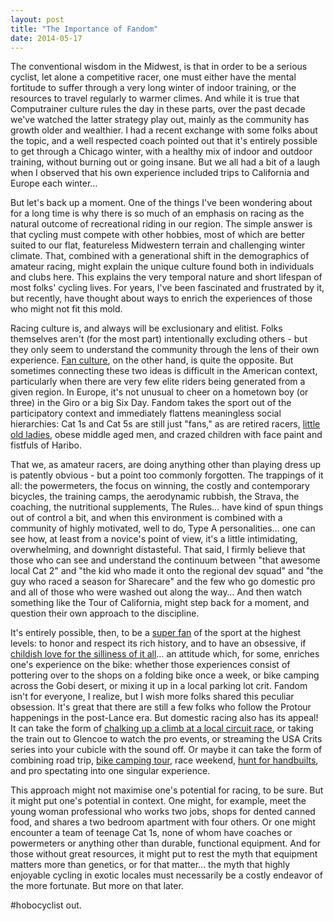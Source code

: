 ```yaml
---
layout: post
title: "The Importance of Fandom"
date: 2014-05-17
---
```


The conventional wisdom in the Midwest, is that in order to be a serious cyclist, let alone a competitive racer, one must either have the mental fortitude to suffer through a very long winter of indoor training, or the resources to travel regularly to warmer climes. And while it is true that Computrainer culture rules the day in these parts, over the past decade we've watched the latter strategy play out, mainly as the community has growth older and wealthier. I had a recent exchange with some folks about the topic, and a well respected coach pointed out that it's entirely possible to get through a Chicago winter, with a healthy mix of indoor and outdoor training, without burning out or going insane. But we all had a bit of a laugh when I observed that his own experience included trips to California and Europe each winter…

But let's back up a moment. One of the things I've been wondering about for a long time is why there is so much of an emphasis on racing as the natural outcome of recreational riding in our region. The simple answer is that cycling must compete with other hobbies, most of which are better suited to our flat, featureless Midwestern terrain and challenging winter climate. That, combined with a generational shift in the demographics of amateur racing, might explain the unique culture found both in individuals and clubs here. This explains the very temporal nature and short lifespan of most folks' cycling lives. For years, I've been fascinated and frustrated by it, but recently, have thought about ways to enrich the experiences of those who might not fit this mold.

Racing culture is, and always will be exclusionary and elitist. Folks themselves aren't (for the most part) intentionally excluding others - but they only seem to understand the community through the lens of their own experience. [Fan culture](http://instagram.com/p/n9ERb8JJf4/), on the other hand, is quite the opposite. But sometimes connecting these two ideas is difficult in the American context, particularly when there are very few elite riders being generated from a given region. In Europe, it's not unusual to cheer on a hometown boy (or three) in the Giro or a big Six Day. Fandom takes the sport out of the participatory context and immediately flattens meaningless social hierarchies: Cat 1s and Cat 5s are still just "fans," as are retired racers, [little old ladies](http://instagram.com/p/n3UGOOpJcd/), obese middle aged men, and crazed children with face paint and fistfuls of Haribo.

That we, as amateur racers, are doing anything other than playing dress up is patently obvious - but a point too commonly forgotten. The trappings of it all: the powermeters, the focus on winning, the costly and contemporary bicycles, the training camps, the aerodynamic rubbish, the Strava, the coaching, the nutritional supplements, The Rules… have kind of spun things out of control a bit, and when this environment is combined with a community of highly motivated, well to do, Type A personalities… one can see how, at least from a novice's point of view, it's a little intimidating, overwhelming, and downright distasteful. That said, I firmly believe that those who can see and understand the continuum between "that awesome local Cat 2" and "the kid who made it onto the regional dev squad" and "the guy who raced a season for Sharecare" and the few who go domestic pro and all of those who were washed out along the way… And then watch something like the Tour of California, might step back for a moment, and question their own approach to the discipline.

It's entirely possible, then, to be a [super fan](http://instagram.com/p/n6R05zpJSD/) of the sport at the highest levels: to honor and respect its rich history, and to have an obsessive, if [childish love for the silliness of it all](http://instagram.com/p/n3yXvkJJR2/)… an attitude which, for some, enriches one's experience on the bike: whether those experiences consist of pottering over to the shops on a folding bike once a week, or bike camping across the Gobi desert, or mixing it up in a local parking lot crit. Fandom isn't for everyone, I realize, but I wish more folks shared this peculiar obsession. It's great that there are still a few folks who follow the Protour happenings in the post-Lance era. But domestic racing also has its appeal! It can take the form of [chalking up a climb at a local circuit race](http://instagram.com/p/oGv6JbpJYA/), or taking the train out to Glencoe to watch the pro events, or streaming the USA Crits series into your cubicle with the sound off. Or maybe it can take the form of combining road trip, [bike camping tour](http://instagram.com/p/n4KPvypJde/), race weekend, [hunt for handbuilts](http://instagram.com/p/n3guZypJbM/), and pro spectating into one singular experience.

This approach might not maximise one's potential for racing, to be sure. But it might put one's potential in context. One might, for example, meet the young woman professional who works two jobs, shops for dented canned food, and shares a two bedroom apartment with four others. Or one might encounter a team of teenage Cat 1s, none of whom have coaches or powermeters or anything other than durable, functional equipment. And for those without great resources, it might put to rest the myth that equipment matters more than genetics, or for that matter... the myth that highly enjoyable cycling in exotic locales must necessarily be a costly endeavor of the more fortunate. But more on that later.

\#hobocyclist out.
